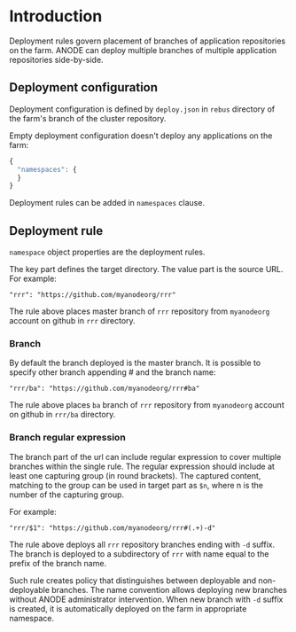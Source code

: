 # Introduction

Deployment rules govern placement of branches of application repositories on the farm. ANODE can deploy multiple branches of multiple application repositories side-by-side.

## Deployment configuration

Deployment configuration is defined by ```deploy.json``` in ```rebus``` directory of the farm's branch of the cluster repository.

Empty deployment configuration doesn't deploy any applications on the farm:

```javascript
{
  "namespaces": {
  }
}
```

Deployment rules can be added in ```namespaces``` clause.

## Deployment rule

```namespace``` object properties are the deployment rules.

The key part defines the target directory. The value part is the source URL. For example:

```
"rrr": "https://github.com/myanodeorg/rrr"
```

The rule above places master branch of ```rrr``` repository from ```myanodeorg``` account on github in ```rrr``` directory.

### Branch

By default the branch deployed is the master branch. It is possible to specify other branch appending # and the branch name:

```
"rrr/ba": "https://github.com/myanodeorg/rrr#ba"
```

The rule above places ```ba``` branch of ```rrr``` repository from ```myanodeorg``` account on github in ```rrr/ba``` directory.

### Branch regular expression

The branch part of the url can include regular expression to cover multiple branches within the single rule. The regular expression should include at least one capturing group (in round brackets). The captured content, matching to the group can be used in target part as ```$n```, where n is the number of the capturing group.

For example:

```
"rrr/$1": "https://github.com/myanodeorg/rrr#(.+)-d"
```

The rule above deploys all ```rrr``` repository branches ending with ```-d``` suffix. The branch is deployed to a subdirectory of ```rrr``` with name equal to the prefix of the branch name.

Such rule creates policy that distinguishes between deployable and non-deployable branches. The name convention allows deploying new branches without ANODE administrator intervention. When new branch with ```-d``` suffix is created, it is automatically deployed on the farm in appropriate namespace.